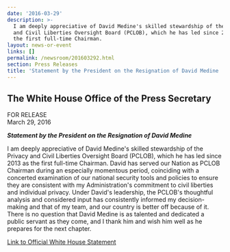 ```yaml
---
date: '2016-03-29'
description: >-
  I am deeply appreciative of David Medine's skilled stewardship of the Privacy
  and Civil Liberties Oversight Board (PCLOB), which he has led since 2013 as
  the first full-time Chairman.
layout: news-or-event
links: []
permalink: /newsroom/201603292.html
section: Press Releases
title: 'Statement by the President on the Resignation of David Medine '
---
```

## The White House Office of the Press Secretary

FOR RELEASE  
March 29, 2016

**_Statement by the President on the Resignation of David Medine_**

I am deeply appreciative of David Medine's skilled stewardship of the Privacy and Civil Liberties Oversight Board (PCLOB), which he has led since 2013 as the first full-time Chairman. David has served our Nation as PCLOB Chairman during an especially momentous period, coinciding with a concerted examination of our national security tools and policies to ensure they are consistent with my Administration's commitment to civil liberties and individual privacy. Under David's leadership, the PCLOB's thoughtful analysis and considered input has consistently informed my decision-making and that of my team, and our country is better off because of it. There is no question that David Medine is as talented and dedicated a public servant as they come, and I thank him and wish him well as he prepares for the next chapter.

[Link to Official White House Statement](https://www.whitehouse.gov/the-press-office/2016/03/29/statement-president-resignation-david-medine-‎)
